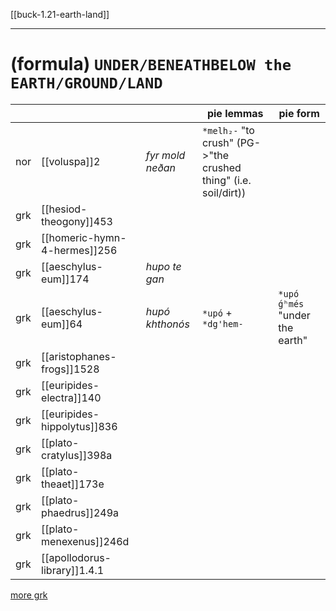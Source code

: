 [[buck-1.21-earth-land]]

---

# (formula) `UNDER/BENEATHBELOW the EARTH/GROUND/LAND`

||||pie lemmas | pie form
-|-|-|-|-
nor | [[voluspa]]2 | *fyr mold neðan* | `*melh₂-` "to crush" (PG->"the crushed thing" (i.e. soil/dirt))
grk | [[hesiod-theogony]]453
grk | [[homeric-hymn-4-hermes]]256
grk | [[aeschylus-eum]]174 | *hupo te gan*
grk | [[aeschylus-eum]]64 | *hupó khthonós* | `*upó` + `*dg'hem-` | `*upó ǵʰmés` "under the earth"
grk | [[aristophanes-frogs]]1528
grk | [[euripides-electra]]140
grk | [[euripides-hippolytus]]836
grk | [[plato-cratylus]]398a
grk | [[plato-theaet]]173e
grk | [[plato-phaedrus]]249a
grk | [[plato-menexenus]]246d
grk | [[apollodorus-library]]1.4.1
[more grk](http://www.perseus.tufts.edu/hopper/searchresults?target=en&all_words=&all_words_expand=on&phrase=beneath+the+earth&any_words=&exclude_words=&documents=)